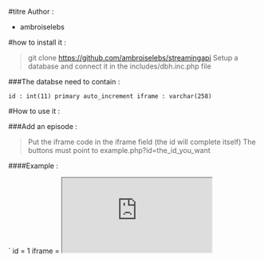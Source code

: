 #titre Author :
* ambroiselebs

#how to install it :

> git clone https://github.com/ambroiselebs/streamingapi
> Setup a database and connect it in the includes/dbh.inc.php file

###The databse need to contain :

`
id : int(11) primary auto_increment
iframe : varchar(258)
`

#How to use it :

###Add an episode : 

> Put the iframe code in the iframe field (the id will complete itself)
> The buttons must point to example.php?id=the_id_you_want

####Example : 

`
id = 1
iframe = <iframe src=https://movie.com/dzdDQDzdqd.html/>


<a href="example.php?id=1"><button>Episode 1</button></a>
`

